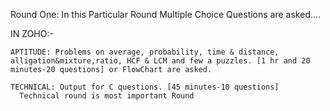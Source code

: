 Round One:
  In this Particular Round Multiple Choice Questions are asked....
  
  IN ZOHO:-
    
    APTITUDE: Problems on average, probability, time & distance, alligation&mixture,ratio, HCF & LCM and few a puzzles. [1 hr and 20 minutes-20 questions] or FlowChart are asked. 
    
    TECHNICAL: Output for C questions. [45 minutes-10 questions]
      Technical round is most important Round

